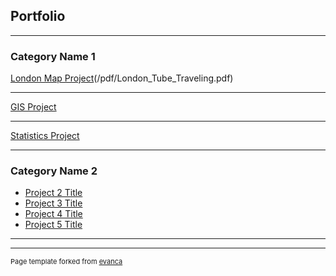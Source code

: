 ## Portfolio

---

### Category Name 1 

[London Map Project](https://storymaps.arcgis.com/stories/5d4c576725f8405586a9add3d1ad9717)(/pdf/London_Tube_Traveling.pdf)

---
[GIS Project](/pdf/Rosenstiel_GIS.pdf)


---
[Statistics Project](/pdf/Rosenstiel_Wildfire_Paper.pdf)

---

### Category Name 2

- [Project 2 Title](http://example.com/)
- [Project 3 Title](http://example.com/)
- [Project 4 Title](http://example.com/)
- [Project 5 Title](http://example.com/)

---




---
<p style="font-size:11px">Page template forked from <a href="https://github.com/evanca/quick-portfolio">evanca</a></p>
<!-- Remove above link if you don't want to attibute -->
